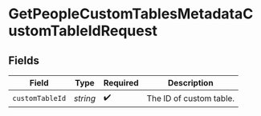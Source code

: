 # GetPeopleCustomTablesMetadataCustomTableIdRequest


## Fields

| Field                   | Type                    | Required                | Description             |
| ----------------------- | ----------------------- | ----------------------- | ----------------------- |
| `customTableId`         | *string*                | :heavy_check_mark:      | The ID of custom table. |